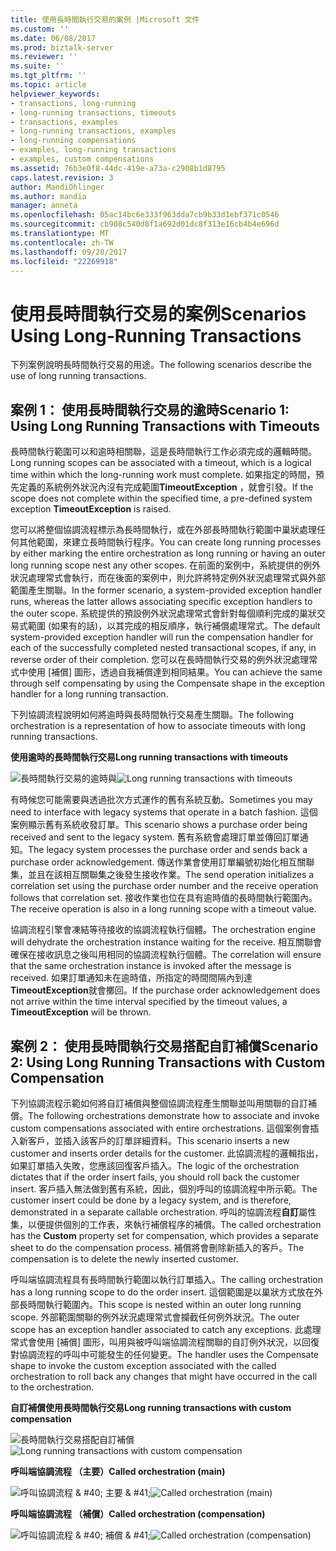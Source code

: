```yaml
---
title: 使用長時間執行交易的案例 |Microsoft 文件
ms.custom: ''
ms.date: 06/08/2017
ms.prod: biztalk-server
ms.reviewer: ''
ms.suite: ''
ms.tgt_pltfrm: ''
ms.topic: article
helpviewer_keywords:
- transactions, long-running
- long-running transactions, timeouts
- transactions, examples
- long-running transactions, examples
- long-running compensations
- examples, long-running transactions
- examples, custom compensations
ms.assetid: 76b3e0f8-44dc-419e-a73a-c2908b1d8795
caps.latest.revision: 3
author: MandiOhlinger
ms.author: mandia
manager: anneta
ms.openlocfilehash: 05ac14bc6e333f963dda7cb9b33d1ebf371c0546
ms.sourcegitcommit: cb908c540d8f1a692d01dc8f313e16cb4b4e696d
ms.translationtype: MT
ms.contentlocale: zh-TW
ms.lasthandoff: 09/20/2017
ms.locfileid: "22269918"
---
```

# <a name="scenarios-using-long-running-transactions"></a><span data-ttu-id="ec0bf-102">使用長時間執行交易的案例</span><span class="sxs-lookup"><span data-stu-id="ec0bf-102">Scenarios Using Long-Running Transactions</span></span>
<span data-ttu-id="ec0bf-103">下列案例說明長時間執行交易的用途。</span><span class="sxs-lookup"><span data-stu-id="ec0bf-103">The following scenarios describe the use of long running transactions.</span></span>  
  
## <a name="scenario-1-using-long-running-transactions-with-timeouts"></a><span data-ttu-id="ec0bf-104">案例 1： 使用長時間執行交易的逾時</span><span class="sxs-lookup"><span data-stu-id="ec0bf-104">Scenario 1: Using Long Running Transactions with Timeouts</span></span>  
 <span data-ttu-id="ec0bf-105">長時間執行範圍可以和逾時相關聯，這是長時間執行工作必須完成的邏輯時間。</span><span class="sxs-lookup"><span data-stu-id="ec0bf-105">Long running scopes can be associated with a timeout, which is a logical time within which the long-running work must complete.</span></span> <span data-ttu-id="ec0bf-106">如果指定的時間，預先定義的系統例外狀況內沒有完成範圍**TimeoutException** ，就會引發。</span><span class="sxs-lookup"><span data-stu-id="ec0bf-106">If the scope does not complete within the specified time, a pre-defined system exception **TimeoutException** is raised.</span></span>  
  
 <span data-ttu-id="ec0bf-107">您可以將整個協調流程標示為長時間執行，或在外部長時間執行範圍中巢狀處理任何其他範圍，來建立長時間執行程序。</span><span class="sxs-lookup"><span data-stu-id="ec0bf-107">You can create long running processes by either marking the entire orchestration as long running or having an outer long running scope nest any other scopes.</span></span> <span data-ttu-id="ec0bf-108">在前面的案例中，系統提供的例外狀況處理常式會執行，而在後面的案例中，則允許將特定例外狀況處理常式與外部範圍產生關聯。</span><span class="sxs-lookup"><span data-stu-id="ec0bf-108">In the former scenario, a system-provided exception handler runs, whereas the latter allows associating specific exception handlers to the outer scope.</span></span> <span data-ttu-id="ec0bf-109">系統提供的預設例外狀況處理常式會針對每個順利完成的巢狀交易式範圍 (如果有的話)，以其完成的相反順序，執行補償處理常式。</span><span class="sxs-lookup"><span data-stu-id="ec0bf-109">The default system-provided exception handler will run the compensation handler for each of the successfully completed nested transactional scopes, if any, in reverse order of their completion.</span></span> <span data-ttu-id="ec0bf-110">您可以在長時間執行交易的例外狀況處理常式中使用 [補償] 圖形，透過自我補償達到相同結果。</span><span class="sxs-lookup"><span data-stu-id="ec0bf-110">You can achieve the same through self compensating by using the Compensate shape in the exception handler for a long running transaction.</span></span>  
  
 <span data-ttu-id="ec0bf-111">下列協調流程說明如何將逾時與長時間執行交易產生關聯。</span><span class="sxs-lookup"><span data-stu-id="ec0bf-111">The following orchestration is a representation of how to associate timeouts with long running transactions.</span></span>  
  
 <span data-ttu-id="ec0bf-112">**使用逾時的長時間執行交易**</span><span class="sxs-lookup"><span data-stu-id="ec0bf-112">**Long running transactions with timeouts**</span></span>  
  
 <span data-ttu-id="ec0bf-113">![長時間執行交易的逾時與](../core/media/bts-trans-orch-fig7.gif "BTS_Trans_Orch_Fig7")</span><span class="sxs-lookup"><span data-stu-id="ec0bf-113">![Long running transactions with timeouts](../core/media/bts-trans-orch-fig7.gif "BTS_Trans_Orch_Fig7")</span></span>  
  
 <span data-ttu-id="ec0bf-114">有時候您可能需要與透過批次方式運作的舊有系統互動。</span><span class="sxs-lookup"><span data-stu-id="ec0bf-114">Sometimes you may need to interface with legacy systems that operate in a batch fashion.</span></span> <span data-ttu-id="ec0bf-115">這個案例顯示舊有系統收發訂單。</span><span class="sxs-lookup"><span data-stu-id="ec0bf-115">This scenario shows a purchase order being received and sent to the legacy system.</span></span> <span data-ttu-id="ec0bf-116">舊有系統會處理訂單並傳回訂單通知。</span><span class="sxs-lookup"><span data-stu-id="ec0bf-116">The legacy system processes the purchase order and sends back a purchase order acknowledgement.</span></span> <span data-ttu-id="ec0bf-117">傳送作業會使用訂單編號初始化相互關聯集，並且在該相互關聯集之後發生接收作業。</span><span class="sxs-lookup"><span data-stu-id="ec0bf-117">The send operation initializes a correlation set using the purchase order number and the receive operation follows that correlation set.</span></span> <span data-ttu-id="ec0bf-118">接收作業也位在具有逾時值的長時間執行範圍內。</span><span class="sxs-lookup"><span data-stu-id="ec0bf-118">The receive operation is also in a long running scope with a timeout value.</span></span>  
  
 <span data-ttu-id="ec0bf-119">協調流程引擎會凍結等待接收的協調流程執行個體。</span><span class="sxs-lookup"><span data-stu-id="ec0bf-119">The orchestration engine will dehydrate the orchestration instance waiting for the receive.</span></span> <span data-ttu-id="ec0bf-120">相互關聯會確保在接收訊息之後叫用相同的協調流程執行個體。</span><span class="sxs-lookup"><span data-stu-id="ec0bf-120">The correlation will ensure that the same orchestration instance is invoked after the message is received.</span></span> <span data-ttu-id="ec0bf-121">如果訂單通知未在逾時值，所指定的時間間隔內到達**TimeoutException**就會擲回。</span><span class="sxs-lookup"><span data-stu-id="ec0bf-121">If the purchase order acknowledgement does not arrive within the time interval specified by the timeout values, a **TimeoutException** will be thrown.</span></span>  
  
## <a name="scenario-2-using-long-running-transactions-with-custom-compensation"></a><span data-ttu-id="ec0bf-122">案例 2： 使用長時間執行交易搭配自訂補償</span><span class="sxs-lookup"><span data-stu-id="ec0bf-122">Scenario 2: Using Long Running Transactions with Custom Compensation</span></span>  
 <span data-ttu-id="ec0bf-123">下列協調流程示範如何將自訂補償與整個協調流程產生關聯並叫用關聯的自訂補償。</span><span class="sxs-lookup"><span data-stu-id="ec0bf-123">The following orchestrations demonstrate how to associate and invoke custom compensations associated with entire orchestrations.</span></span> <span data-ttu-id="ec0bf-124">這個案例會插入新客戶，並插入該客戶的訂單詳細資料。</span><span class="sxs-lookup"><span data-stu-id="ec0bf-124">This scenario inserts a new customer and inserts order details for the customer.</span></span> <span data-ttu-id="ec0bf-125">此協調流程的邏輯指出，如果訂單插入失敗，您應該回復客戶插入。</span><span class="sxs-lookup"><span data-stu-id="ec0bf-125">The logic of the orchestration dictates that if the order insert fails, you should roll back the customer insert.</span></span> <span data-ttu-id="ec0bf-126">客戶插入無法做到舊有系統，因此，個別呼叫的協調流程中所示範。</span><span class="sxs-lookup"><span data-stu-id="ec0bf-126">The customer insert could be done by a legacy system, and is therefore, demonstrated in a separate callable orchestration.</span></span> <span data-ttu-id="ec0bf-127">呼叫的協調流程**自訂**屬性集，以便提供個別的工作表，來執行補償程序的補償。</span><span class="sxs-lookup"><span data-stu-id="ec0bf-127">The called orchestration has the **Custom** property set for compensation, which provides a separate sheet to do the compensation process.</span></span> <span data-ttu-id="ec0bf-128">補償將會刪除新插入的客戶。</span><span class="sxs-lookup"><span data-stu-id="ec0bf-128">The compensation is to delete the newly inserted customer.</span></span>  
  
 <span data-ttu-id="ec0bf-129">呼叫端協調流程具有長時間執行範圍以執行訂單插入。</span><span class="sxs-lookup"><span data-stu-id="ec0bf-129">The calling orchestration has a long running scope to do the order insert.</span></span> <span data-ttu-id="ec0bf-130">這個範圍是以巢狀方式放在外部長時間執行範圍內。</span><span class="sxs-lookup"><span data-stu-id="ec0bf-130">This scope is nested within an outer long running scope.</span></span> <span data-ttu-id="ec0bf-131">外部範圍關聯的例外狀況處理常式會攔截任何例外狀況。</span><span class="sxs-lookup"><span data-stu-id="ec0bf-131">The outer scope has an exception handler associated to catch any exceptions.</span></span> <span data-ttu-id="ec0bf-132">此處理常式會使用 [補償] 圖形，叫用與被呼叫端協調流程關聯的自訂例外狀況，以回復對協調流程的呼叫中可能發生的任何變更。</span><span class="sxs-lookup"><span data-stu-id="ec0bf-132">The handler uses the Compensate shape to invoke the custom exception associated with the called orchestration to roll back any changes that might have occurred in the call to the orchestration.</span></span>  
  
 <span data-ttu-id="ec0bf-133">**自訂補償使用長時間執行交易**</span><span class="sxs-lookup"><span data-stu-id="ec0bf-133">**Long running transactions with custom compensation**</span></span>  
  
 <span data-ttu-id="ec0bf-134">![長時間執行交易搭配自訂補償](../core/media/bts-trans-orch-fig8.gif "BTS_Trans_Orch_Fig8")</span><span class="sxs-lookup"><span data-stu-id="ec0bf-134">![Long running transactions with custom compensation](../core/media/bts-trans-orch-fig8.gif "BTS_Trans_Orch_Fig8")</span></span>  
  
 <span data-ttu-id="ec0bf-135">**呼叫端協調流程 （主要）**</span><span class="sxs-lookup"><span data-stu-id="ec0bf-135">**Called orchestration (main)**</span></span>  
  
 <span data-ttu-id="ec0bf-136">![呼叫協調流程 & #40; 主要 & #41;](../core/media/bts-trans-orch-fig9.gif "BTS_Trans_Orch_Fig9")</span><span class="sxs-lookup"><span data-stu-id="ec0bf-136">![Called orchestration &#40;main&#41;](../core/media/bts-trans-orch-fig9.gif "BTS_Trans_Orch_Fig9")</span></span>  
  
 <span data-ttu-id="ec0bf-137">**呼叫端協調流程 （補償）**</span><span class="sxs-lookup"><span data-stu-id="ec0bf-137">**Called orchestration (compensation)**</span></span>  
  
 <span data-ttu-id="ec0bf-138">![呼叫協調流程 & #40; 補償 & #41;](../core/media/bts-trans-orch-fig10.gif "BTS_Trans_Orch_Fig10")</span><span class="sxs-lookup"><span data-stu-id="ec0bf-138">![Called orchestration &#40;compensation&#41;](../core/media/bts-trans-orch-fig10.gif "BTS_Trans_Orch_Fig10")</span></span>